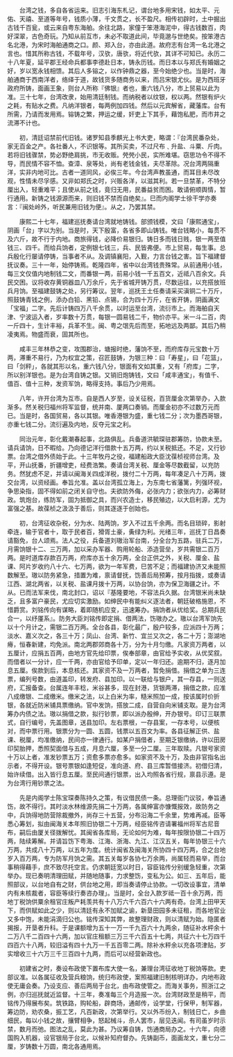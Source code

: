 <!-- { "loadSidebar": true } -->

　　台湾之钱，多自各省运来。旧志引海东札记，谓台地多用宋钱，如太平、元佑、天禧、至道等年号，钱质小薄，千文贯之，长不盈尺。相传初辟时，土中掘出古钱千百瓮，或云来自粤东海舶。余往北路，家僮于笨港海泥中，得古钱数百，肉好深翠，古色奇玩。乃知从前互市，未必不取道此间，毕竟邈与世绝矣。按笨港古名北港，为宋时海舶通商之口。颜、郑入台，亦由此道。故府志有台湾一名北港之言也。惜其所称古钱，不载年号，汉欤，唐欤，将近代欤，其详不可知已。永历二十八年夏，延平郡王经命兵都事李德赴日本，铸永历钱。而日本以与郑氏有婚姻之好，岁以宽永钱相馈。其后人多镕之，以作钟鼎之器，至今始绝少也。当是时，海舶通商于西南洋者，络绎于道，故钱货多随商务以来，而吕宋银尤伙。是为西班牙政府所铸，面画王象，则台人所称『佛银』者也，重六钱八分，市上贸易以此为准。三十七年，台湾改隶，始用清廷制钱。而纳税者以纹银，权以两。然银有炉火之耗，有贴水之费。凡纳洋银者，每两例加四钱。然后以元宾解省，藏藩库。台有所需，乃请而发用焉。镕铸之繁，押运之缓，奸吏上下其手，藉饱私肥，而市井之流滞不计也。

　　初，清廷诏禁前代旧钱。诸罗知县季麒光上书大吏，略谓：『台湾民番杂处，家无百金之产。各社番人，不识银等。其所买卖，不过尺布﹑升盐、斗粟、斤肉。若将旧钱骤禁，势必野绝肩挑，市无收贩。焭焭小民，实所难堪。窃思功令不得不导，而民情不容不恤。查漳、泉等处，尚有老钱金钱，夫尽革除。况台湾两隔重洋，实非内地可比。古者一道同风，必俟三年。今台湾声教虽通，而耳目未尽改观，性情未尽孚感。又非如郑氏之时，兴贩各洋，以滋其利。若一旦禁革，不特分厘出入，轻重难平；且使从前之钱，竟归无用，民番益贫而困。敢请俯顺舆情，暂行通用。新铸之钱源源而来，则旧钱不禁而自绝矣』。巳而内阁学士徐干学亦奏言：『闽处岭外，听民兼用旧钱为便』。从之，乃罢其禁。

　　康熙二十七年，福建巡抚奏请台湾就地铸钱。部颁钱模，文曰「康熙通宝」，阴画「台」字以为别。当是时，天下殷富，各省多即山铸钱。唯台钱略小，每贯不及六斤，故不行于内地。商旅得钱，必降价易银归。铸日多而钱日贱，银一两至值钱三、四千。而给兵饷者，定例银七钱三，兵、民皆弗便。市上贸易，每生事。总兵殷化行屡请停铸，当事者不从。及调镇襄阳，入觐，力言台钱之害。旨下福建督抚议奏。三十一年，始停铸焉。乾隆四年，省中以台湾钱贵殊常。从前通用小钱，每三文仅值内地制钱二文，而番银一两，前易小钱一千五百文，近祗八百余文。兵民交困。议将收存黄铜器皿八万余斤，先于省城开铸万贯，尽数运往，以充搭放班兵月饷。至福建鼓铸之处，另行筹议。翌年，巡抚王土任奏请采买滇铜二十万斤，照鼓铸青钱之例，添办白铅、黑铅、点锡，合为四十万斤，在省开铸，阴画满文「宝福」二字。先后计铸四万八千余贯，以时运至台湾，流衍市上。而海舶自天津、宁波运入者，岁率数十万贯，每银一圆易钱二千，物价亦平。米一斗二百，肉一斤四十，生计丰裕，兵革不生。闽、粤之氓先后而至，拓地远及两鄙。其后乃稍凌夷焉。物盛而衰，固其所也。

　　咸丰三年林恭之变，攻围郡治，塘报时绝，藩饷不至，而府库存元宝数十万两，滞重不易行，乃为权宜之策，召匠鼓铸，为银三种：曰「寿星」，曰「花篮」，曰「剑秤」，各就其形以名，重六钱八分，银面有文如其重，又有「府库」二字，所以别洋银也。是为台湾自铸之银。又销旧炮铸钱，文曰「咸丰通宝」，有值千、值百、值十三种，发资军饷，略得支持。事后乃少用焉。

　　八年，许开台湾为互市。自是西人岁至，设关征税，百货厘金次第举办，入款渐多。然关税归福州将军监督，统并南、厦两口奏销。而厘金初亦不过数万元而已。当是时，各国贸易，各以其银。唯香港银为盛，重七钱二分；次为墨西哥银，亦重七钱二分。流衍遍及内地，反夺元宝之利。

　　同治元年，彰化戴潮春起事，北路俱乱。兵备道洪毓琛驻郡筹防，协款未至。请兵请饷，日不暇给。乃向德记洋行借款十五万两，约以关税抵还。不足，又行钞票。台湾之借外债始于此。十三年牧丹之役，福建船政大臣沈葆桢视师台湾。及平，开山抚番，折疆增吏，经费浩繁。奏请台湾关税、厘金等尽数截留，以充防务。然犹虑不足，并请以闽海关四成洋税，拨付二十万两，每年凑足八十万两，拨交台湾，以资经画。奉旨允准。盖以台湾孤立海上，为东南七省藩篱，列强环视，争思染指，固不得如前之闭关自守也。夫欲防外侮，必张内力；欲张内力，必筹财政。筑炮台，练防军，固为抵御之具，而兴农造士，移民殖边，以大启利源，尤为富强之基。故葆桢之汲汲于善后，则其逐逐于创始也。

　　初，台湾征收杂税，分为水、陆两饷，岁入不过五千余两。而名目琐碎，影射牵连，输于官者十，取于民者百，猾胥土豪，夤绿为利。光绪三年，巡抚丁日昌奏请豁免，台人颂焉。法人之役，兵备道刘璈治军台南，分全台为五路，驻兵二万，月需饷银十二、三万两，加以采办军器、购用轮船、添造营垒，岁共需银二百万两。是时道库存款百万两，府库亦五十余万两，全台正供之外，关税、厘金、盐课、阿片岁收约八十六、七万两，欲为一年军费，巳苦不足；而福建协济又未能照数解至。璈以防务紧急，措置为难，禀请督抚，饬善后局预筹，按月指拨，或奏请江西、湖北两省，以关税、盐课月拨十万两，以协台饷，亦为保卫海疆之计。不从。已而法军来伐，南北封口，诏以『基隆要地，不容法兵久据。台湾银米尚未缺乏，且多富户豪民，尤应切实激励。如绅民中有能纠义逐法者，朝廷破格施恩，不惜爵赏。刘铭传向有谋略，着即随机应变，迅速筹办。捐饷者从优给奖。总期兵民合一，以纾厪系』。防务大臣刘铭传即定捐、借两法，饬璈办之。璈以台湾军饷先以十个月计之，需银二百万两。全台各县，彰化最广，殷户较多，应派四十万两；淡水、嘉义次之，各三十万；凤山、台湾、新竹、宜兰又次之，各二十万；澎湖地瘠，恒春新建，均免派。南北两郡郊商各十万，分为十月匀缴。凡家资万两者，以五厘计，应捐五百两，由地方官先给印票，俟奉部章，由官给予实收，从优奖叙。而借者以一分计，应一千两，亦由官给予印单，定以一年归还。逾期不归，逐月加息五厘。俟款到后，本息核还。其家资不及一万两者，暂免捐借。捐借之单为三连票，编列号数，由道盖印，转发府、县加印。以一联给与银户，其一存县，一则送府，汇报备查。台属连年丰稔，米谷甚多，现在封港，货银两滞，捐借之款，应准八成缴银、二成缴米。缴米之法，以上白米为率，糙米照加一成，按该属时价折银，各就近防米铺具票缴纳。官中发饷，搭放二成，自营自向米铺支取。是为台湾筹办内债之法。璈以捐借之款，拟行钞票，即以派办殷绅，开办银号。印订三联票式，自行编号，先盖图章，送县加印。左右票根，一存县案，一存本号，以便核对，而中票行用。银票分为一圆、五圆，钱票以五百文为率。各县征解正供、盐课、税厘，均准缴纳，民间亦一律通行。如某户捐借者，至期乏银缴纳，许以田房印契胎押，悉照契面借与五成，月息六厘，多至一分二厘。三年取赎。凡银号家资十万以上者，准发钞票五万；资愈多票亦愈多。如家资不及十万，及由非官指名出示者，不得开设。银号票银如逢短促，准向道、府、县三库暂借接济。初借归清，始许续借。出入皆行息五厘。至民间通行银票，出入均照各省行规，禀县示遵。是为台湾行用钞票之法。

　　先是内阁学士陈宝琛奏陈持久之策，有议借民债一条。总理衙门议驳，奉旨通饬，故不得行。其时淡水林维源先捐二十万两，各属绅富亦慷慨报效，故防务之中，兵饷得地防营除裁撤外，尚存三十五营，分布沿海二千余里，势难再减。臣等悉心筹划，拟由闽海关本年照旧协银二十万两，经臣铭传咨请署福州将军古尼音布，嗣后由厦关径拨解忧。其闽省各库局，无论如何为难，每年按限协银二十四万两，陆续筹解。并请旨饬下粤海、江海、浙海、九江、江汉五关，每年协银三十六万两，共成八十万两，以五年为度。统计闽省及闽海关所协四十四万两，合之台地岁入百万两，专为防军月饷之需。其五关每岁各协七万余两，尚属轻而易举，而台事稍得藉手，庶不致尽托空言。仍求朝廷宽以时日，容臣铭传分别缓急轻重，次第举办。现已奏明清理田赋，并随地随事，力求整饬，变私为公。如三、五年后，能照部议，以台地自有之财，供台地之用，即当奏请停止协款。一切改设事宜，清单内有未核裁者，容臣等续行奏咨办理」。当是时，全台入款岁祗一百十余万两，而地丁税饷供粟余租官庄叛产耗羡共有十八万六千六百六十六两有奇。台湾上田甲天下，而供赋如此之少，则以清廷有永不加赋之谕，新垦田园多未征租，而各地官业又多中饱，未能涓滴归公也。铭传深知其弊，故整理财政，则以清赋为始。隐匿者揭报，开垦者升科。于是课额增为五十一万一千九百六十九两余，随征补水枰余十二万八千二百四十六两，加以官庄租额三万三千六百五十七两，共征六十七万四千四百六十八两，较旧溢有四十九万一千五百零二两。除补水秤余以充各项津贴，岁实增收三十六万三千三百四十九两，而后可以经营新政也。

　　初建省之时，奏设布政使下置布库大使一名，兼理台湾征收地丁税饷等款。吏部议准。以各属征收及营兵粮饷，统归布政使，案照福建旧制核明详办，内地布政使无庸会奏。乃设支应、善后两局于台北，由布政使管之。而海关事务，照浙江之例，亦归巡抚就近监督。十三年，奏准每三个月造报一次。台湾财政至是稍平，而铭传乃得展布矣。筑铁路，购轮船，辟商场，通邮传，设学堂，行保甲，制军器，筹边防，劝农桑，振工艺，凡百新政，次第举行。又以外币纷入，制钱日亡，乡曲细民，每以小钱之故，攘臂相争，怒起械斗，杀人罢市，层见迭闻。有司虽岁时示禁，数月而弛。图法之乱，莫此为甚。乃议筹自铸，饬通商局办之。十六年，向德国购入机器，设官银局于台北，以候补知府督办。先铸副币，面画龙文，重七分二厘，岁铸数十万圆，南北各通用焉。

